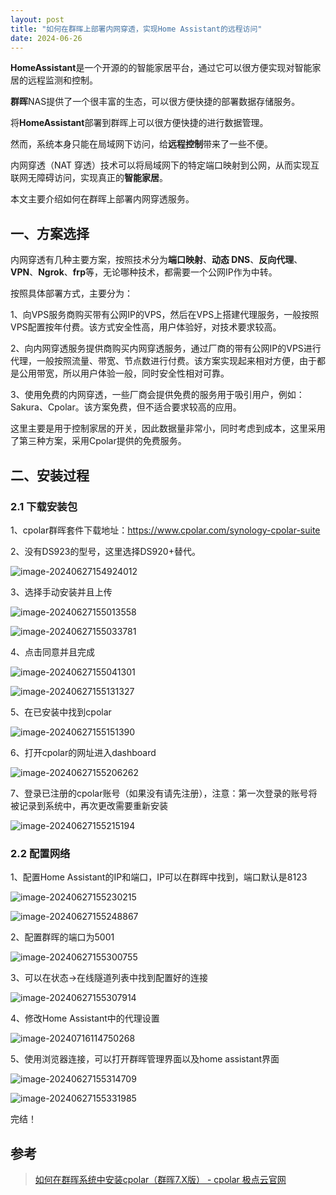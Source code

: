 ```yaml
---
layout: post
title: "如何在群晖上部署内网穿透，实现Home Assistant的远程访问"
date: 2024-06-26
---
```


**HomeAssistant**是一个开源的的智能家居平台，通过它可以很方便实现对智能家居的远程监测和控制。

**群晖**NAS提供了一个很丰富的生态，可以很方便快捷的部署数据存储服务。

将**HomeAssistant**部署到群晖上可以很方便快捷的进行数据管理。

然而，系统本身只能在局域网下访问，给**远程控制**带来了一些不便。

内网穿透（NAT 穿透）技术可以将局域网下的特定端口映射到公网，从而实现互联网无障碍访问，实现真正的**智能家居**。

本文主要介绍如何在群晖上部署内网穿透服务。

## 一、方案选择

内网穿透有几种主要方案，按照技术分为**端口映射**、**动态 DNS**、**反向代理**、**VPN**、**Ngrok**、**frp**等，无论哪种技术，都需要一个公网IP作为中转。

按照具体部署方式，主要分为：

1、向VPS服务商购买带有公网IP的VPS，然后在VPS上搭建代理服务，一般按照VPS配置按年付费。该方式安全性高，用户体验好，对技术要求较高。

2、向内网穿透服务提供商购买内网穿透服务，通过厂商的带有公网IP的VPS进行代理，一般按照流量、带宽、节点数进行付费。该方案实现起来相对方便，由于都是公用带宽，所以用户体验一般，同时安全性相对可靠。

3、使用免费的内网穿透，一些厂商会提供免费的服务用于吸引用户，例如：Sakura、Cpolar。该方案免费，但不适合要求较高的应用。

这里主要是用于控制家居的开关，因此数据量非常小，同时考虑到成本，这里采用了第三种方案，采用Cpolar提供的免费服务。

## 二、安装过程

### 2.1 下载安装包

1、cpolar群晖套件下载地址：https://www.cpolar.com/synology-cpolar-suite

2、没有DS923的型号，这里选择DS920+替代。

![image-20240627154924012](https://raw.githubusercontent.com/dwgan/PicGo/main/img/image-20240627154924012.png)

3、选择手动安装并且上传

![image-20240627155013558](https://raw.githubusercontent.com/dwgan/PicGo/main/img/image-20240627155013558.png)

![image-20240627155033781](https://raw.githubusercontent.com/dwgan/PicGo/main/img/image-20240627155033781.png)

4、点击同意并且完成

![image-20240627155041301](https://raw.githubusercontent.com/dwgan/PicGo/main/img/image-20240627155041301.png)

![image-20240627155131327](https://raw.githubusercontent.com/dwgan/PicGo/main/img/image-20240627155131327.png)



5、在已安装中找到cpolar

![image-20240627155151390](https://raw.githubusercontent.com/dwgan/PicGo/main/img/image-20240627155151390.png)



6、打开cpolar的网址进入dashboard

![image-20240627155206262](https://raw.githubusercontent.com/dwgan/PicGo/main/img/image-20240627155206262.png)

7、登录已注册的cpolar账号（如果没有请先注册），注意：第一次登录的账号将被记录到系统中，再次更改需要重新安装

![image-20240627155215194](https://raw.githubusercontent.com/dwgan/PicGo/main/img/image-20240627155215194.png)

### 2.2 配置网络

1、配置Home Assistant的IP和端口，IP可以在群晖中找到，端口默认是8123

![image-20240627155230215](https://raw.githubusercontent.com/dwgan/PicGo/main/img/image-20240627155230215.png)

![image-20240627155248867](https://raw.githubusercontent.com/dwgan/PicGo/main/img/image-20240627155248867.png)

2、配置群晖的端口为5001

![image-20240627155300755](https://raw.githubusercontent.com/dwgan/PicGo/main/img/image-20240627155300755.png)

3、可以在状态->在线隧道列表中找到配置好的连接

![image-20240627155307914](https://raw.githubusercontent.com/dwgan/PicGo/main/img/image-20240627155307914.png)

4、修改Home Assistant中的代理设置

![image-20240716114750268](https://raw.githubusercontent.com/dwgan/PicGo/main/img/image-20240716114750268.png)

5、使用浏览器连接，可以打开群晖管理界面以及home assistant界面

![image-20240627155314709](https://raw.githubusercontent.com/dwgan/PicGo/main/img/image-20240627155314709.png)

![image-20240627155331985](https://raw.githubusercontent.com/dwgan/PicGo/main/img/image-20240627155331985.png)

完结！

## 参考

> [如何在群晖系统中安装cpolar（群晖7.X版） - cpolar 极点云官网](https://www.cpolar.com/blog/how-to-install-cpolar-on-a-synology-system-cfah-version-7-x)